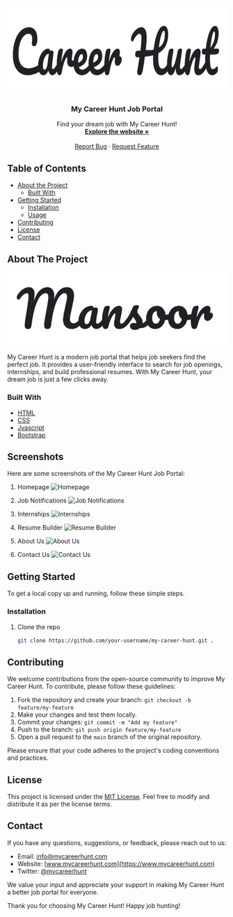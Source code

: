 <!-- PROJECT LOGO -->
<br />
<p align="center">
  <a href="https://www.mycareerhunt.com">
    <img src="careerHUnt.png" alt="My Career Hunt Logo" width="550" height="200">
  </a>

  <h3 align="center">My Career Hunt Job Portal</h3>

  <p align="center">
    Find your dream job with My Career Hunt!
    <br />
    <a href="https://www.mycareerhunt.com"><strong>Explore the website »</strong></a>
    <br />
    <br />
    <a href="https://github.com/your-username/my-career-hunt/issues">Report Bug</a>
    ·
    <a href="https://github.com/your-username/my-career-hunt/issues">Request Feature</a>
  </p>
</p>

<!-- TABLE OF CONTENTS -->
## Table of Contents

- [About the Project](#about-the-project)
  - [Built With](#built-with)
- [Getting Started](#getting-started)
  - [Installation](#installation)
  - [Usage](#usage)
- [Contributing](#contributing)
- [License](#license)
- [Contact](#contact)

<!-- ABOUT THE PROJECT -->
## About The Project

[![My Career Hunt Screenshot](mansoor.png)](https://www.mycareerhunt.com)

My Career Hunt is a modern job portal that helps job seekers find the perfect job. It provides a user-friendly interface to search for job openings, internships, and build professional resumes. With My Career Hunt, your dream job is just a few clicks away.

### Built With

- [HTML](https://reactjs.org/)
- [CSS](https://nodejs.org/)
- [Jvascript](https://www.mongodb.com/)
- [Bootstrap](https://expressjs.com/)


## Screenshots

Here are some screenshots of the My Career Hunt Job Portal:

1. Homepage
   ![Homepage](homepage.png)

2. Job Notifications
   ![Job Notifications](job_notifications.png)

3. Internships
   ![Internships](internships.png)

4. Resume Builder
   ![Resume Builder](resume_builder.png)

5. About Us
   ![About Us](about_us.png)

6. Contact Us
   ![Contact Us](contact_us.png)
<!-- GETTING STARTED -->
## Getting Started

To get a local copy up and running, follow these simple steps.

### Installation

1. Clone the repo
   ```sh
   git clone https://github.com/your-username/my-career-hunt.git .


## Contributing

We welcome contributions from the open-source community to improve My Career Hunt. To contribute, please follow these guidelines:

1. Fork the repository and create your branch: `git checkout -b feature/my-feature`
2. Make your changes and test them locally.
3. Commit your changes: `git commit -m "Add my feature"`
4. Push to the branch: `git push origin feature/my-feature`
5. Open a pull request to the `main` branch of the original repository.



Please ensure that your code adheres to the project's coding conventions and practices.

## License

This project is licensed under the [MIT License](LICENSE). Feel free to modify and distribute it as per the license terms.

## Contact

If you have any questions, suggestions, or feedback, please reach out to us:

- Email: [info@mycareerhunt.com](mailto:info@mycareerhunt.com)
- Website: [www.mycareerhunt.com](https://www.mycareerhunt.com)
- Twitter: [@mycareerhunt](https://twitter.com/mycareerhunt)

We value your input and appreciate your support in making My Career Hunt a better job portal for everyone.

Thank you for choosing My Career Hunt! Happy job hunting!
